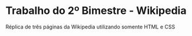 # Trabalho do 2º Bimestre - Wikipedia

Réplica de três páginas da Wikipedia utilizando somente HTML e CSS